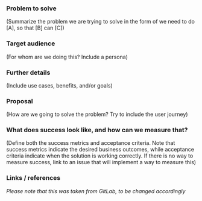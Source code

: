 ### Problem to solve
(Summarize the problem we are trying to solve in the form of we need to do [A], so that [B] can [C])


### Target audience
(For whom are we doing this? Include a persona)


### Further details
(Include use cases, benefits, and/or goals)


### Proposal
(How are we going to solve the problem? Try to include the user journey)


### What does success look like, and how can we measure that?
(Define both the success metrics and acceptance criteria. Note that success metrics indicate the desired business outcomes, while acceptance criteria indicate when the solution is working correctly. If there is no way to measure success, link to an issue that will implement a way to measure this)


### Links / references

_Please note that this was taken from GitLab, to be changed accordingly_
